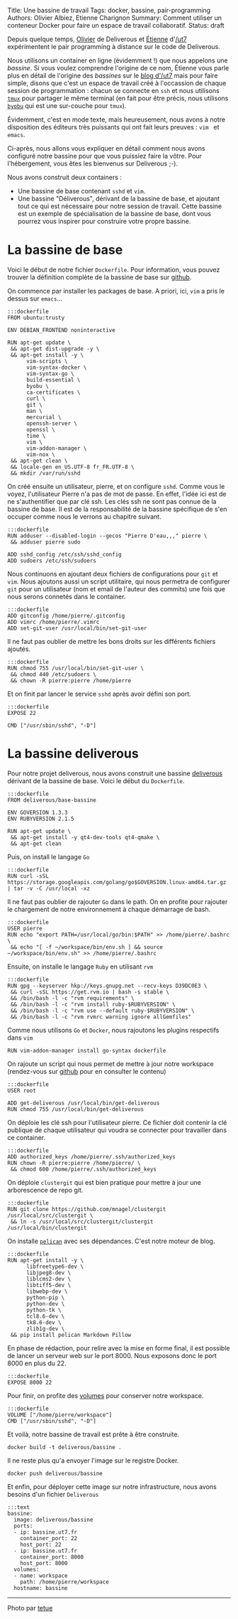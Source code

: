 Title: Une bassine de travail
Tags: docker, bassine, pair-programming
Authors: Olivier Albiez, Etienne Charignon
Summary: Comment utiliser un conteneur Docker pour faire un espace de travail collaboratif.
Status: draft

Depuis quelque temps, [Olivier](http://deliverous.com/team) de Deliverous et
[Étienne](https://fr.linkedin.com/in/etiennecharignon) d'[/ut7](http://ut7.fr/)
expérimentent le pair programming à distance sur le code de Deliverous.

Nous utilisons un container en ligne (évidemment !) que nous appelons une
*bassine*. Si vous voulez comprendre l'origine de ce nom, Étienne vous parle
plus en détail de l'origine des *bassines* sur le [blog
d'/ut7](http://ut7.fr/posts/blog/2015/03/05/les-pieds-dans-la-bassine.html)
mais pour faire simple, disons que c'est un espace de travail créé à
l'occassion de chaque session de programmation : chacun se connecte en `ssh` et
nous utilisons [`tmux`](http://tmux.sourceforge.net/) pour partager le même
terminal (en fait pour être précis, nous utilisons [`byobu`](http://byobu.co/)
qui est une sur-couche pour `tmux`).

Évidemment, c'est en mode texte, mais heureusement, nous avons à notre
disposition des éditeurs très puissants qui ont fait leurs preuves : `vim ` et
`emacs`.

Ci-après, nous allons vous expliquer en détail comment nous avons configuré
notre bassine pour que vous puissiez faire la vôtre. Pour l'hébergement,
vous êtes les bienvenus sur Deliverous ;-).

Nous avons construit deux containers :

* Une bassine de base contenant `sshd` et `vim`.
* Une bassine "Déliverous", dérivant de la bassine de base, et ajoutant tout
  ce qui est nécessaire pour notre session de travail. Cette bassine est un
  exemple de spécialisation de la bassine de base, dont vous pourrez vous inspirer
  pour construire votre propre bassine.

# La bassine de base

Voici le début de notre fichier `Dockerfile`. Pour information, vous pouvez
trouver la définition complète de la bassine de base sur
[github](https://github.com/Deliverous/docker-bassine/tree/master/base).

On commence par installer les packages de base. A priori, ici, `vim` a pris le
dessus sur `emacs`...


    :::dockerfile
    FROM ubuntu:trusty

    ENV DEBIAN_FRONTEND noninteractive

    RUN apt-get update \
     && apt-get dist-upgrade -y \
     && apt-get install -y \
          vim-scripts \
          vim-syntax-docker \
          vim-syntax-go \
          build-essential \
          byobu \
          ca-certificates \
          curl \
          git \
          man \
          mercurial \
          openssh-server \
          openssl \
          time \
          vim \
          vim-addon-manager \
          vim-nox \
     && apt-get clean \
     && locale-gen en_US.UTF-8 fr_FR.UTF-8 \
     && mkdir /var/run/sshd


On créé ensuite un utilisateur, pierre, et on configure `sshd`. Comme vous le voyez,
l'utilisateur Pierre n'a pas de mot de passe. En effet, l'idée ici est de ne
s'authentifier que par clé ssh.  Les clés ssh ne sont pas connue de la bassine
de base. Il est de la responsabilité de la bassine spécifique de s'en occuper
comme nous le verrons au chapitre suivant.


    :::dockerfile
    RUN adduser --disabled-login --gecos "Pierre D'eau,,," pierre \
     && adduser pierre sudo

    ADD sshd_config /etc/ssh/sshd_config
    ADD sudoers /etc/ssh/sudoers


Nous continuons en ajoutant deux fichiers de configurations pour `git` et `vim`.
Nous ajoutons aussi un script utilitaire, qui nous permetra de configurer `git` pour
un utilisateur (nom et email de l'auteur des commits) une fois que nous serons
connetés dans le container.


    :::dockerfile
    ADD gitconfig /home/pierre/.gitconfig
    ADD vimrc /home/pierre/.vimrc
    ADD set-git-user /usr/local/bin/set-git-user


Il ne faut pas oublier de mettre les bons droits sur les différents fichiers ajoutés.


    :::dockerfile
    RUN chmod 755 /usr/local/bin/set-git-user \
     && chmod 440 /etc/sudoers \
     && chown -R pierre:pierre /home/pierre


Et on finit par lancer le service `sshd` après avoir défini son port.


    :::dockerfile
    EXPOSE 22

    CMD ["/usr/sbin/sshd", "-D"]


# La bassine deliverous

Pour notre projet deliverous, nous avons construit une bassine
[deliverous](https://github.com/Deliverous/docker-bassine/tree/master/deliverous)
dérivant de la bassine de base. Voici le début du `Dockerfile`.


    :::dockerfile
    FROM deliverous/base-bassine

    ENV GOVERSION 1.3.3
    ENV RUBYVERSION 2.1.5

    RUN apt-get update \
     && apt-get install -y qt4-dev-tools qt4-qmake \
     && apt-get clean


Puis, on install le langage `Go`


    :::dockerfile
    RUN curl -sSL https://storage.googleapis.com/golang/go$GOVERSION.linux-amd64.tar.gz  | tar -v -C /usr/local -xz


Il ne faut pas oublier de rajouter `Go` dans le path. On en profite pour rajouter le chargement de notre environnement à chaque démarrage de bash.


    :::dockerfile
    USER pierre
    RUN echo "export PATH=/usr/local/go/bin:$PATH" >> /home/pierre/.bashrc \
     && echo "[ -f ~/workspace/bin/env.sh ] && source ~/workspace/bin/env.sh" >> /home/pierre/.bashrc


Ensuite, on installe le langage `Ruby` en utilisant `rvm`


    :::dockerfile
    RUN gpg --keyserver hkp://keys.gnupg.net --recv-keys D39DC0E3 \
     && curl -sSL https://get.rvm.io | bash -s stable \
     && /bin/bash -l -c "rvm requirements" \
     && /bin/bash -l -c "rvm install ruby-$RUBYVERSION" \
     && /bin/bash -l -c "rvm use --default ruby-$RUBYVERSION" \
     && /bin/bash -l -c "rvm rvmrc warning ignore allGemfiles"


Comme nous utilisons `Go` et `Docker`, nous rajoutons les plugins respectifs dans `vim`


    RUN vim-addon-manager install go-syntax dockerfile



On rajoute un script qui nous permet de mettre à jour notre workspace
(rendez-vous sur
[github](https://github.com/Deliverous/docker-bassine/tree/master/deliverous)
pour en consulter le contenu)


    :::dockerfile
    USER root

    ADD get-deliverous /usr/local/bin/get-deliverous
    RUN chmod 755 /usr/local/bin/get-deliverous


On déploie les clé ssh pour l'utilisateur pierre. Ce fichier doit contenir
la clé publique de chaque utilisateur qui voudra se connecter pour
travailler dans ce container.


    :::dockerfile
    ADD authorized_keys /home/pierre/.ssh/authorized_keys
    RUN chown -R pierre:pierre /home/pierre/ \
     && chmod 600 /home/pierre/.ssh/authorized_keys


On déploie `clustergit` qui est bien pratique pour mettre à jour une
arborescence de repo git.


    :::dockerfile
    RUN git clone https://github.com/mnagel/clustergit /usr/local/src/clustergit \
     && ln -s /usr/local/src/clustergit/clustergit /usr/local/bin/clustergit


On installe [`pelican`](https://github.com/getpelican/pelican) avec ses
dépendances. C'est notre moteur de blog.


    :::dockerfile
    RUN apt-get install -y \
          libfreetype6-dev \
          libjpeg8-dev \
          liblcms2-dev \
          libtiff5-dev \
          libwebp-dev \
          python-pip \
          python-dev \
          python-tk \
          tcl8.6-dev \
          tk8.6-dev \
          zlib1g-dev \
     && pip install pelican Markdown Pillow

En phase de rédaction, pour relire avec la mise en forme final, il est possible de lancer un serveur web sur le port 8000. Nous exposons donc le port 8000 en plus du 22.

    :::dockerfile
    EXPOSE 8000 22

Pour finir, on profite des [volumes](/2015-01-26.volumes.html) pour conserver
notre workspace.


    :::dockerfile
    VOLUME ["/home/pierre/workspace"]
    CMD ["/usr/sbin/sshd", "-D"]


Et voilà, notre bassine de travail est prête à être construite.


    docker build -t deliverous/bassine .


Il ne reste plus qu'a envoyer l'image sur le registre Docker.


    docker push deliverous/bassine


Et enfin, pour déployer cette image sur notre infrastructure, nous avons besoins d'un fichier `Deliverous`


    :::text
    bassine:
      image: deliverous/bassine
      ports:
      - ip: bassine.ut7.fr
        container_port: 22
        host_port: 22
      - ip: bassine.ut7.fr
        container_port: 8000
        host_port: 8000
      volumes:
      - name: workspace
        path: /home/pierre/workspace
      hostname: bassine

---
Photo par [tetue](https://www.flickr.com/photos/romytetue/109188206)
